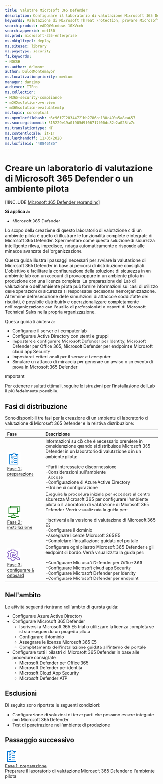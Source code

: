 ```yaml
---
title: Valutare Microsoft 365 Defender
description: Configurare il laboratorio di valutazione Microsoft 365 Defender o l'ambiente pilota per provare e sperimentare la soluzione di sicurezza progettata per proteggere dispositivi, identità, dati e applicazioni nell'organizzazione.
keywords: Valutazione di Microsoft Threat Protection, provare Microsoft Threat Protection, valutare Microsoft Threat Protection, Microsoft Threat Protection Lab, Microsoft Threat Protection Pilot, Cyber Security, Advanced Persistent Threat, Enterprise Security, Devices, Device, Identity, Users, data, Applications, Incidents, Automatic Investigation and remediation, Advanced Hunting
search.product: eADQiWindows 10XVcnh
search.appverid: met150
ms.prod: microsoft-365-enterprise
ms.mktglfcycl: deploy
ms.sitesec: library
ms.pagetype: security
f1.keywords:
- NOCSH
ms.author: dolmont
author: DulceMontemayor
ms.localizationpriority: medium
manager: dansimp
audience: ITPro
ms.collection:
- M365-security-compliance
- m365solution-overview
- m365solution-evalutatemtp
ms.topic: conceptual
ms.openlocfilehash: d6c96f7720344721bb2786dc130c490a5a8ea657
ms.sourcegitcommit: 815229e39a0f905d9f06717f00dc82e2a028fa7c
ms.translationtype: MT
ms.contentlocale: it-IT
ms.lasthandoff: 11/03/2020
ms.locfileid: "48846485"
---
```

# <a name="create-a-microsoft-365-defender-trial-lab-or-pilot-environment"></a>Creare un laboratorio di valutazione di Microsoft 365 Defender o un ambiente pilota 

[!INCLUDE [Microsoft 365 Defender rebranding](../includes/microsoft-defender.md)]


**Si applica a:**
- Microsoft 365 Defender

Lo scopo della creazione di questo laboratorio di valutazione o di un ambiente pilota è quello di illustrare le funzionalità complete e integrate di Microsoft 365 Defender. Sperimentare come questa soluzione di sicurezza intelligente rileva, impedisce, indaga automaticamente e risponde alle minacce avanzate dell'organizzazione. 

Questa guida illustra i passaggi necessari per avviare la valutazione di Microsoft 365 Defender in base ai percorsi di distribuzione consigliati. L'obiettivo è facilitare la configurazione della soluzione di sicurezza in un ambiente lab con un account di prova oppure in un ambiente pilota in produzione con una licenza completa. La preparazione del Lab di valutazione o dell'ambiente pilota può fornire informazioni sui casi di utilizzo delle operazioni di sicurezza ai responsabili decisionali nell'organizzazione. Al termine dell'esecuzione delle simulazioni di attacco e soddisfatte dei risultati, è possibile distribuirlo e operazionalizzare completamente nell'organizzazione con l'ausilio di professionisti o esperti di Microsoft Technical Sales nella propria organizzazione. 

Questa guida ti aiuterà a:
- Configurare il server e i computer lab
- Configurare Active Directory con utenti e gruppi
- Impostare e configurare Microsoft Defender per Identity, Microsoft Defender per Office 365, Microsoft Defender per endpoint e Microsoft cloud app Security
- Impostare i criteri locali per il server e i computer
- Simulare un attacco di minaccia per generare un avviso o un evento di prova in Microsoft 365 Defender

>[!IMPORTANT]
>Per ottenere risultati ottimali, seguire le istruzioni per l'installazione del Lab il più fedelmente possibile.


## <a name="deployment-phases"></a>Fasi di distribuzione

Sono disponibili tre fasi per la creazione di un ambiente di laboratorio di valutazione di Microsoft 365 Defender e la relativa distribuzione:

|Fase | Descrizione | 
|:-------|:-----|
| ![Fase 1: preparazione](../../media/prepare.png)<br>[Fase 1: preparazione](prepare-mtpeval.md)| Informazioni su ciò che è necessario prendere in considerazione quando si distribuisce Microsoft 365 Defender in un laboratorio di valutazione o in un ambiente pilota: <br><br>-Parti interessate e disconnessione <br> -Considerazioni sull'ambiente <br>-Access <br>-Configurazione di Azure Active Directory <br> -Ordine di configurazione
|  ![Fase 2: installazione](../../media/setup.png) <br>[Fase 2: installazione](setup-mtpeval.md)|  Eseguire la procedura iniziale per accedere al centro sicurezza Microsoft 365 per configurare l'ambiente pilota o il laboratorio di valutazione di Microsoft 365 Defender. Verrà visualizzata la guida per:<br><br>-Iscriversi alla versione di valutazione di Microsoft 365 E5 <br>  -Configurare il dominio<br>-Assegnare licenze Microsoft 365 E5<br>-Completare l'installazione guidata nel portale|
|  ![Fase 3: configurare & onboard](../../media/config-onboard.png) <br>[Fase 3: configurare & onboard](config-mtpeval.md) | Configurare ogni pilastro Microsoft 365 Defender e gli endpoint di bordo. Verrà visualizzata la guida per:<br><br>-Configurare Microsoft Defender per Office 365<br>-Configurare Microsoft cloud app Security<br>-Configurare Microsoft Defender per Identity<br>-Configurare Microsoft Defender per endpoint


## <a name="in-scope"></a>Nell'ambito

Le attività seguenti rientrano nell'ambito di questa guida:
-   Configurare Azure Active Directory
-   Configurare Microsoft 365 Defender
    -   Iscriversi a Microsoft 365 E5 trial o utilizzare la licenza completa se si sta eseguendo un progetto pilota
    -   Configurare il dominio
    -   Assegnare le licenze Microsoft 365 E5
    -   Completamento dell'installazione guidata all'interno del portale
-   Configurare tutti i pilastri di Microsoft 365 Defender in base alle procedure consigliate
    -   Microsoft Defender per Office 365
    -   Microsoft Defender per identità
    -   Microsoft Cloud App Security
    -   Microsoft Defender ATP

## <a name="out-of-scope"></a>Esclusioni

Di seguito sono riportate le seguenti condizioni:

-   Configurazione di soluzioni di terze parti che possono essere integrate con Microsoft 365 Defender
-   Test di penetrazione nell'ambiente di produzione

## <a name="next-step"></a>Passaggio successivo
![Fase 1: preparazione](../../media/prepare.png) <br>[Fase 1: preparazione](prepare-mtpeval.md) 
<br> Preparare il laboratorio di valutazione Microsoft 365 Defender o l'ambiente pilota
